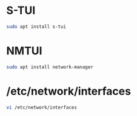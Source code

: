 # S-TUI
```sh
sudo apt install s-tui
```
# NMTUI
```sh
sudo apt install network-manager
```

# /etc/network/interfaces
```sh
vi /etc/network/interfaces
```
